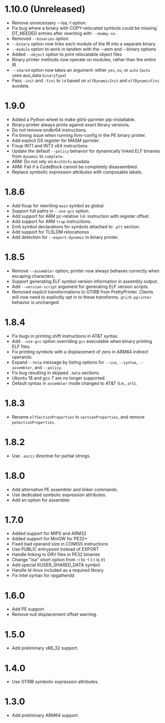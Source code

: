# 1.10.0 (Unreleased)
  * Remove unnecessary --isa,-I option.
  * Fix bug where a binary with COPY-relocated symbols could be missing
    DT_NEEDED entries after rewriting with `--dummy-so`.
  * Removed `--binaries` option
  * `--binary` option now links each module of the IR into a separate binary
  * `--module` option to work in tandem with the --asm and --binary options
  * Added `--object` option to print relocatable object files
  * Binary printer methods now operate on modules, rather than the entire IR
  * `--shared` option now takes an argument: either `yes`, `no`, or `auto` (`auto` uses aux_data `binaryType`)
  * Pass `-init` and `-fini` to `ld` based on `elfDynamicInit` and `elfDynamicFini` auxdata.

# 1.9.0
  * Added a Python wheel to make gtirb-pprinter pip-installable.
  * Binary printer always prints against exact library versions.
  * Do not remove endbr64 instructions.
  * Fix timing issue when running llvm-config in the PE binary printer.
  * Add explicit DS register for MASM pprinter.
  * Fixup INT1 and INT3 x64 instructions.
  * Update the default `--policy` behavior for dynamically linked ELF binaries from `dynamic` to `complete`.
  * ARM: Do not rely on `ArchInfo` auxdata.
  * ARM: Fail if a CodeBlock cannot be completely disassembled.
  * Replace symbolic expression attributes with composable labels.

# 1.8.6
  * Add fixup for rewriting `main` symbol as global.
  * Support full paths in `--use-gcc` option.
  * Add support for ARM pc-relative `ldr` instruction with register offset.
  * Add support for ARM `trap` instructions.
  * Emit symbol declarations for symbols attached to `.plt` section.
  * Add support for TLSLDM relocationss
  * Add detection for `--export-dynamic` in binary printer.

# 1.8.5
  * Remove `--assembler` option; printer now always behaves correctly when
    escaping characters.
  * Support generating ELF symbol version information in assembly output.
  * Add `--version-script` argument for generating ELF version scripts.
  * Removed explicit transformations to GTIRB from PrettyPrinter. Clients
    will now need to explicitly opt in to these transforms. `gtirb-pprinter`
    behavior is unchanged.

# 1.8.4

  * Fix bugs in printing shift instructions in AT&T syntax.
  * Add `--use-gcc` option overriding `gcc` executable when binary printing ELF files.
  * Fix printing symbols with a displacement of zero in ARM64 indirect operands.
  * Expand `--help` message by listing options for `--isa`, `--syntax`, `--assembler`, and `--policy`.
  * Fix bug resulting in skipped `.data` sections.
  * Ubuntu 18 and gcc 7 are no longer supported.
  * Default syntax in `assembler` mode changed to AT&T (i.e., `att`).

# 1.8.3

  * Rename `elfSectionProperties` to `sectionProperties`, and remove
  `peSectionProperties`.

# 1.8.2

  * Use `.ascii` directive for partial strings.

# 1.8.0

  * Add alternative PE assembler and linker commands.
  * Use dedicated symbolic expression attributes.
  * Add an option for assembler

# 1.7.0

  * Added support for MIPS and ARM32
  * Added support for MinGW for PE32+
  * Fixed bad operand size in COMISS instructions
  * Use PUBLIC entrypoint instead of EXPORT
  * Handle linking to DRV files in PE32 binaries
  * Change "isa" short option from -i to -I (-i is ir)
  * Add special KUSER_SHARED_DATA symbol
  * Handle ld-linux included as a required library
  * Fix Intel syntax for vpgatherdd

# 1.6.0

  * Add PE support.
  * Remove null displacement offset warning.

# 1.5.0

  * Add preliminary x86_32 support.

# 1.4.0

  * Use GTIRB symbolic expression attributes.

# 1.3.0

  * Add preliminary ARM64 support.
